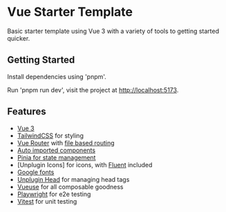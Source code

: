 # Vue Starter Template

Basic starter template using Vue 3 with a variety of tools to getting started quicker.

## Getting Started

Install dependencies using 'pnpm'.

Run 'pnpm run dev', visit the project at [http://localhost:5173](http://localhost:5173).

## Features

- [Vue 3](https://vuejs.org/)
- [TailwindCSS](https://tailwindcss.com/) for styling
- [Vue Router](https://router.vuejs.org/) with [file based routing](https://uvr.esm.is/)
- [Auto imported components](https://github.com/unplugin/unplugin-vue-components)
- [Pinia for state management](https://pinia.vuejs.org/)
- [Unplugin Icons] for icons, with [Fluent](https://icon-sets.iconify.design/fluent/) included
- [Google fonts](https://github.com/feat-agency/vite-plugin-webfont-dl)
- [Unplugin Head](https://unhead.unjs.io/) for managing head tags
- [Vueuse](https://vueuse.org/) for all composable goodness
- [Playwright](https://playwright.dev/) for e2e testing
- [Vitest](https://vite.dev/guide/features.html#testing) for unit testing

